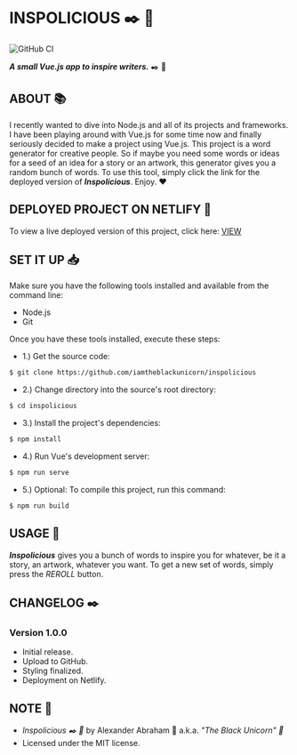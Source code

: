 # INSPOLICIOUS :black_nib: :ribbon:

![GitHub CI](https://github.com/iamtheblackunicorn/inspolicious/actions/workflows/vue.yml/badge.svg)

***A small Vue.js app to inspire writers.*** :black_nib: :ribbon:

## ABOUT :books:

I recently wanted to dive into Node.js and all of its projects and frameworks. I have been playing around with Vue.js for some time now and finally seriously decided to make a project using Vue.js. This project is a word generator for creative people. So if maybe you need some words or ideas for a seed of an idea for a story or an artwork, this generator gives you a random bunch of words. To use this tool, simply click the link for the deployed version of ***Inspolicious***. Enjoy. :heart:

## DEPLOYED PROJECT ON NETLIFY :rocket:

To view a live deployed version of this project, click here: [VIEW](https://taupe-pavlova-1c22ca.netlify.app/)

## SET IT UP :inbox_tray:

Make sure you have the following tools installed and available from the command line:

- Node.js
- Git

Once you have these tools installed, execute these steps:

- 1.) Get the source code:

```bash
$ git clone https://github.com/iamtheblackunicorn/inspolicious
```

- 2.) Change directory into the source's root directory:

```bash
$ cd inspolicious
```

- 3.) Install the project's dependencies:

```bash
$ npm install
```

- 4.) Run Vue's development server:

```bash
$ npm run serve
```

- 5.) Optional: To compile this project, run this command:

```bash
$ npm run build
```

## USAGE :hammer:

***Inspolicious*** gives you a bunch of words to inspire you for whatever, be it a story, an artwork, whatever you want. To get a new set of words, simply press the *REROLL* button.

## CHANGELOG :black_nib:

### Version 1.0.0

- Initial release.
- Upload to GitHub.
- Styling finalized.
- Deployment on Netlify.

## NOTE :scroll:

- *Inspolicious :black_nib: :ribbon:* by Alexander Abraham :black_heart: a.k.a. *"The Black Unicorn" :unicorn:*
- Licensed under the MIT license.
